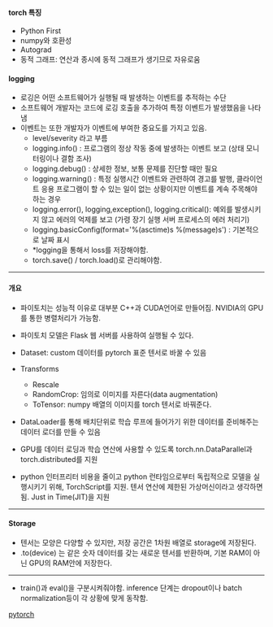 #### torch 특징
- Python First
- numpy와 호환성
- Autograd
- 동적 그래프: 연산과 종시에 동적 그래프가 생기므로 자유로움

#### logging
- 로깅은 어떤 소프트웨어가 실행될 때 발생하는 이벤트를 추적하는 수단
- 소프트웨어 개발자는 코드에 로깅 호출을 추가하여 특정 이벤트가 발생했음을 나타냄
- 이벤트는 또한 개발자가 이벤트에 부여한 중요도를 가지고 있음.
    - level/severity 라고 부름
    - logging.info() : 프로그램의 정상 작동 중에 발생하는 이벤트 보고 (상태 모니터링이나 결함 조사)
    - logging.debug() : 상세한 정보, 보통 문제를 진단할 때만 필요
    - logging.warning() : 특정 실행시간 이벤트와 관련하여 경고를 발행, 클라이언트 응용 프로그램이 할 수 있는 일이 없는 상황이지만 이벤트를 계속 주목해야 하는 경우
    - logging.error(), logging,exception(), logging.critical(): 예외를 발생시키지 않고 에러의 억제를 보고 (가령 장기 실행 서버 프로세스의 에러 처리기)
    - logging.basicConfig(format='%(asctime)s %(message)s') : 기본적으로 날짜 표시
    - *logging을 통해서 loss를 저장해야함.
    - torch.save() / torch.load()로 관리해야함.


---
#### 개요
- 파이토치는 성능적 이유로 대부분 C++과 CUDA언어로 만들어짐. NVIDIA의 GPU를 통한 병렬처리가 가능함.
- 파이토치 모델은 Flask 웹 서버를 사용하여 실행될 수 있다.
- Dataset: custom 데이터를 pytorch 표준 텐서로 바꿀 수 있음
- Transforms
    - Rescale
    - RandomCrop: 임의로 이미지를 자른다(data augmentation)
    - ToTensor: numpy 배열의 이미지를 torch 텐서로 바꿔준다.


- DataLoader를 통해 배치단위로 학습 루프에 들어가기 위한 데이터를 준비해주는 데이터 로더를 만들 수 있음
- GPU를 데이터 로딩과 학습 연산에 사용할 수 있도록 torch.nn.DataParallel과 torch.distributed를 지원
- python 인터프리터 비용을 줄이고 python 런타임으로부터 독립적으로 모델을 실행시키기 위해, TorchScript를 지원. 텐서 연산에 제한된 가상머신이라고 생각하면 됨. Just in Time(JIT)을 지원

---
#### Storage
- 텐서는 모양은 다양할 수 있지만, 저장 공간은 1차원 배열로 storage에 저장된다.
- .to(device) 는 같은 숫자 데이터를 갖는 새로운 텐서를 반환하며, 기본 RAM이 아닌 GPU의 RAM안에 저장한다.


---
- train()과 eval()을 구분시켜줘야함. inference 단계는 dropout이나 batch normalization등이 각 상황에 맞게 동작함.

[pytorch](https://wordbe.tistory.com/entry/Pytorch-1-%ED%8C%8C%EC%9D%B4%ED%86%A0%EC%B9%98%EB%A5%BC-%EC%8D%A8%EC%95%BC%ED%95%98%EB%8A%94-%EC%9D%B4%EC%9C%A0-%ED%85%90%EC%84%9C%EB%9E%80)
